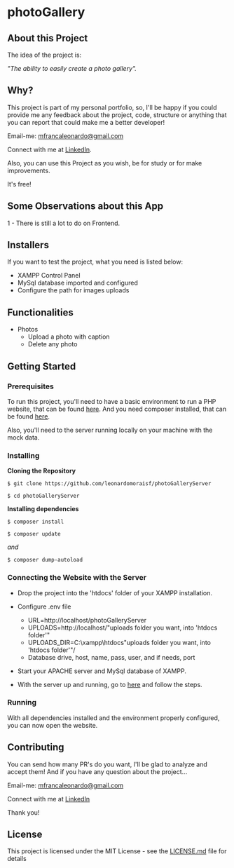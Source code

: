 # photoGallery
## About this Project

The idea of the project is:

_"The ability to easily create a photo gallery"._

## Why?

This project is part of my personal portfolio, so, I'll be happy if you could provide me any feedback about the project, code, structure or anything that you can report that could make me a better developer!

Email-me: mfrancaleonardo@gmail.com

Connect with me at [LinkedIn](https://www.linkedin.com/in/leonardomoraisf/).

Also, you can use this Project as you wish, be for study or for make improvements.

It's free!

## Some Observations about this App

1 - There is still a lot to do on Frontend.

## Installers

If you want to test the project, what you need is listed below:

- XAMPP Control Panel
- MySql database imported and configured
- Configure the path for images uploads

## Functionalities

- Photos
	- Upload a photo with caption
    - Delete any photo

## Getting Started

### Prerequisites

To run this project, you'll need to have a basic environment to run a PHP website, that can be found [here](https://www.apachefriends.org/pt_br/index.html). And you need composer installed, that can be found [here](https://getcomposer.org/).

Also, you'll need to the server running locally on your machine with the mock data.

### Installing

**Cloning the Repository**

```
$ git clone https://github.com/leonardomoraisf/photoGalleryServer

$ cd photoGalleryServer
```

**Installing dependencies**

```
$ composer install
```

```
$ composer update
```

*and*

```
$ composer dump-autoload
```

### Connecting the Website with the Server

- Drop the project into the 'htdocs' folder of your XAMPP installation.

- Configure .env file
    - URL=http://localhost/photoGalleryServer
    - UPLOADS=http://localhost/"uploads folder you want, into 'htdocs folder'"
    - UPLOADS_DIR=C:\xampp\htdocs\"uploads folder you want, into 'htdocs folder'"/
    - Database drive, host, name, pass, user, and if needs, port

- Start your APACHE server and MySql database of XAMPP.

- With the server up and running, go to [here](https://github.com/leonardomoraisf/photoGalleryServer) and follow the steps.

### Running

With all dependencies installed and the environment properly configured, you can now open the website.

## Contributing

You can send how many PR's do you want, I'll be glad to analyze and accept them! And if you have any question about the project...

Email-me: mfrancaleonardo@gmail.com

Connect with me at [LinkedIn](https://www.linkedin.com/in/leonardomoraisf/)

Thank you!

## License

This project is licensed under the MIT License - see the [LICENSE.md](https://github.com/leonardomoraisf/photoGallery/blob/main/LICENSE.md) file for details
